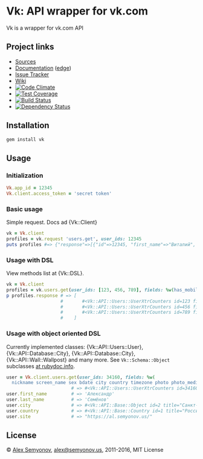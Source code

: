 # Vk: API wrapper for vk.com

Vk is a wrapper for vk.com API

## Project links

* [Sources](https://github.com/alsemyonov/vk)
* [Documentation](http://www.rubydoc.info/gems/vk) ([edge](http://www.rubydoc.info/github/alsemyonov/vk))
* [Issue Tracker](https://github.com/alsemyonov/vk/issues)
* [Wiki](https://github.com/alsemyonov/vk/wiki)
* [![Code Climate](https://codeclimate.com/github/alsemyonov/vk/badges/gpa.svg)](https://codeclimate.com/github/alsemyonov/vk)
* [![Test Coverage](https://codeclimate.com/github/alsemyonov/vk/badges/coverage.svg)](https://codeclimate.com/github/alsemyonov/vk/coverage)
* [![Build Status](https://travis-ci.org/alsemyonov/vk.png?branch=master)](http://travis-ci.org/alsemyonov/vk)
* [![Dependency Status](https://gemnasium.com/alsemyonov/vk.png)](https://gemnasium.com/alsemyonov/vk)

## Installation

```bash
gem install vk
```

## Usage

### Initialization

```ruby
Vk.app_id = 12345
Vk.client.access_token = 'secret token'
```

### Basic usage

Simple request. Docs ad {Vk::Client}

```ruby
vk = Vk.client
profiles = vk.request 'users.get', user_ids: 12345
puts profiles #=> {"response"=>[{"id"=>12345, "first_name"=>"Виталий", "last_name"=>"Михайлов"}]}
```

### Usage with DSL

View methods list at {Vk::DSL}.

```ruby
vk = Vk.client
profiles = vk.users.get(user_ids: [123, 456, 789], fields: %w(has_mobile))
p profiles.response # => [
                    #       #<Vk::API::Users::UserXtrCounters id=123 first_name="DELETED" last_name="" deactivated="deleted" hidden=nil sex=nil screen_name=nil photo_50=nil photo_100=nil online=nil nickname=nil maiden_name=nil domain=nil bdate=nil city=nil country=nil timezone=nil photo_200=nil photo_max=nil photo_200_orig=nil photo_400_orig=nil photo_max_orig=nil photo_id=nil has_photo=nil has_mobile=nil is_friend=nil friend_status=nil wall_comments=nil can_post=nil can_see_all_posts=nil can_see_audio=nil can_write_private_message=nil can_send_friend_request=nil mobile_phone=nil home_phone=nil skype=nil facebook=nil facebook_name=nil twitter=nil livejournal=nil instagram=nil site=nil status_audio=nil status=nil activity=nil last_seen=nil exports=nil crop_photo=nil verified=nil followers_count=nil blacklisted=nil blacklisted_by_me=nil is_favorite=nil is_hidden_from_feed=nil common_count=nil occupation=nil career=nil military=nil university=nil university_name=nil faculty=nil faculty_name=nil graduation=nil education_form=nil education_status=nil home_town=nil relation=nil relation_partner=nil personal=nil interests=nil music=nil activities=nil movies=nil tv=nil books=nil games=nil universities=nil schools=nil about=nil relatives=nil quotes=nil counters=nil>,
                    #       #<Vk::API::Users::UserXtrCounters id=456 first_name="DELETED" last_name="" deactivated="deleted" hidden=nil sex=nil screen_name=nil photo_50=nil photo_100=nil online=nil nickname=nil maiden_name=nil domain=nil bdate=nil city=nil country=nil timezone=nil photo_200=nil photo_max=nil photo_200_orig=nil photo_400_orig=nil photo_max_orig=nil photo_id=nil has_photo=nil has_mobile=nil is_friend=nil friend_status=nil wall_comments=nil can_post=nil can_see_all_posts=nil can_see_audio=nil can_write_private_message=nil can_send_friend_request=nil mobile_phone=nil home_phone=nil skype=nil facebook=nil facebook_name=nil twitter=nil livejournal=nil instagram=nil site=nil status_audio=nil status=nil activity=nil last_seen=nil exports=nil crop_photo=nil verified=nil followers_count=nil blacklisted=nil blacklisted_by_me=nil is_favorite=nil is_hidden_from_feed=nil common_count=nil occupation=nil career=nil military=nil university=nil university_name=nil faculty=nil faculty_name=nil graduation=nil education_form=nil education_status=nil home_town=nil relation=nil relation_partner=nil personal=nil interests=nil music=nil activities=nil movies=nil tv=nil books=nil games=nil universities=nil schools=nil about=nil relatives=nil quotes=nil counters=nil>,
                    #       #<Vk::API::Users::UserXtrCounters id=789 first_name="Ольга" last_name="Серебренникова" deactivated=nil hidden=nil sex=nil screen_name=nil photo_50=nil photo_100=nil online=nil nickname=nil maiden_name=nil domain=nil bdate=nil city=nil country=nil timezone=nil photo_200=nil photo_max=nil photo_200_orig=nil photo_400_orig=nil photo_max_orig=nil photo_id=nil has_photo=nil has_mobile=1 is_friend=nil friend_status=nil wall_comments=nil can_post=nil can_see_all_posts=nil can_see_audio=nil can_write_private_message=nil can_send_friend_request=nil mobile_phone=nil home_phone=nil skype=nil facebook=nil facebook_name=nil twitter=nil livejournal=nil instagram=nil site=nil status_audio=nil status=nil activity=nil last_seen=nil exports=nil crop_photo=nil verified=nil followers_count=nil blacklisted=nil blacklisted_by_me=nil is_favorite=nil is_hidden_from_feed=nil common_count=nil occupation=nil career=nil military=nil university=nil university_name=nil faculty=nil faculty_name=nil graduation=nil education_form=nil education_status=nil home_town=nil relation=nil relation_partner=nil personal=nil interests=nil music=nil activities=nil movies=nil tv=nil books=nil games=nil universities=nil schools=nil about=nil relatives=nil quotes=nil counters=nil>
                    #    ]
```

### Usage with object oriented DSL

Currently implemented classes: {Vk::API::Users::User}, {Vk::API::Database::City}, {Vk::API::Database::City}, {Vk::API::Wall::Wallpost} and many more. See `Vk::Schema::Object` subclasses [at rubydoc.info](http://www.rubydoc.info/gems/vk/Vk/Schema/Object.html).

```ruby
user = Vk.client.users.get(user_ids: 34160, fields: %w(
  nickname screen_name sex bdate city country timezone photo photo_medium photo_big has_mobile contacts education online counters relation last_seen activity can_write_private_message can_see_all_posts can_post universities city)).response.first
                        # => #<Vk::API::Users::UserXtrCounters id=34160 first_name="Александр" last_name="Семёнов" deactivated=nil hidden=nil sex=2 screen_name="alsemyonov" photo_50=nil photo_100=nil online=0 nickname="«Алекс»" maiden_name=nil domain=nil bdate="3.6.1988" city=#<Vk::API::Base::Object id=2 title="Санкт-Петербург"> country=#<Vk::API::Base::Country id=1 title="Россия"> timezone=nil photo_200=nil photo_max=nil photo_200_orig=nil photo_400_orig=nil photo_max_orig=nil photo_id=nil has_photo=nil has_mobile=1 is_friend=nil friend_status=nil wall_comments=nil can_post=0 can_see_all_posts=0 can_see_audio=nil can_write_private_message=1 can_send_friend_request=nil mobile_phone=nil home_phone=nil skype=nil facebook=nil facebook_name=nil twitter=nil livejournal=nil instagram=nil site=nil status_audio=nil status=nil activity="»Russland, wach auf!«" last_seen=#<Vk::API::Users::LastSeen time=1475098720 platform=7> exports=nil crop_photo=nil verified=nil followers_count=nil blacklisted=nil blacklisted_by_me=nil is_favorite=nil is_hidden_from_feed=nil common_count=nil occupation=nil career=nil military=nil university=nil university_name=nil faculty=nil faculty_name=nil graduation=nil education_form=nil education_status=nil home_town=nil relation=nil relation_partner=nil personal=nil interests=nil music=nil activities=nil movies=nil tv=nil books=nil games=nil universities=nil schools=nil about=nil relatives=nil quotes=nil counters=#<Vk::API::Users::UserCounters albums=23 videos=77 audios=0 notes=28 photos=784 groups=nil gifts=nil friends=nil online_friends=nil user_photos=nil user_videos=nil followers=531 subscriptions=nil pages=nil>>
user.first_name         # => 'Александр'
user.last_name          # => 'Семёнов'
user.city               # => #<Vk::API::Base::Object id=2 title="Санкт-Петербург">
user.country            # => #<Vk::API::Base::Country id=1 title="Россия">
user.site               # => "https://al.semyonov.us/"
```

## License
 
© [Alex Semyonov](https://al.semyonov.us/), <alex@semyonov.us>, 2011-2016, MIT License

